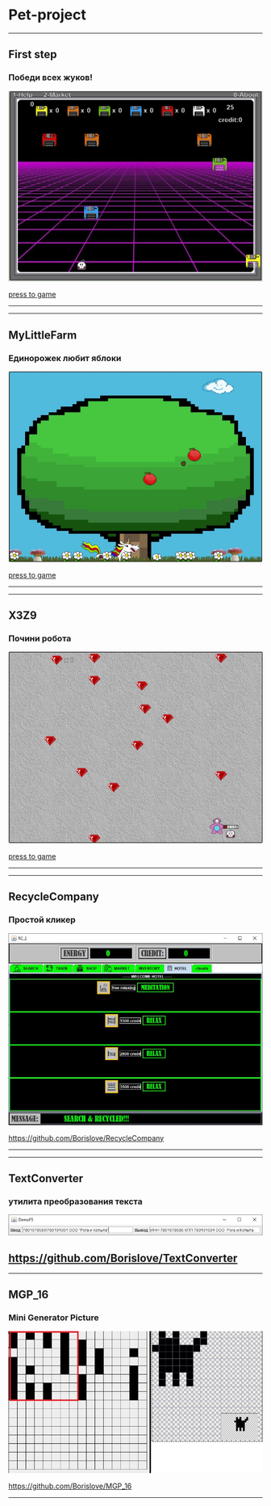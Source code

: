 # Pet-project

------------------------------
## First step
### Победи всех жуков!

![](https://github.com/Borislove/files/blob/main/Screenshot_10.jpg)


[press to game](https://www.greenfoot.org/scenarios/30717)


------------------------------



------------------------------
## MyLittleFarm
### Единорожек любит яблоки

![](https://github.com/Borislove/files/blob/main/MyLittleFarm.jpg)


[press to game](https://www.greenfoot.org/scenarios/30867)


------------------------------



------------------------------
## X3Z9
### Почини робота

![](https://github.com/Borislove/files/blob/main/x3z9.jpg)


[press to game](https://www.greenfoot.org/scenarios/30888)


------------------------------



------------------------------
## RecycleCompany
### Простой кликер

![](https://github.com/Borislove/files/blob/main/rc_2.jpg)


https://github.com/Borislove/RecycleCompany

------------------------------




------------------------------
## TextConverter
### утилита преобразования текста

![](https://github.com/Borislove/files/blob/main/demo5f.jpg)


https://github.com/Borislove/TextConverter
------------------------------




------------------------------
## MGP_16
### Mini Generator Picture

![](https://github.com/Borislove/files/blob/main/1.jpg)


https://github.com/Borislove/MGP_16


------------------------------




